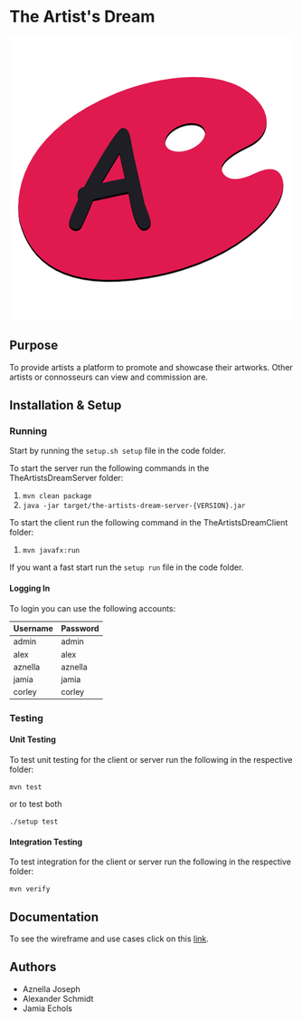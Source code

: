 # The Artist's Dream

![The Artist's Dream Logo](https://github.com/alexthemathnerd/CS4985TheArtistsDream/blob/main/code/TheArtistsDreamClient/src/main/resources/edu/westga/devops/theartistsdreamclient/icon.png)

## Purpose
To provide artists a platform to promote and showcase their artworks. Other artists or connosseurs can view and commission are.

## Installation & Setup

### Running
Start by running the `setup.sh setup` file in the code folder.

To start the server run the following commands in the TheArtistsDreamServer folder:
1. `mvn clean package`
2. `java -jar target/the-artists-dream-server-{VERSION}.jar`

To start the client run the following command in the TheArtistsDreamClient folder:
1. `mvn javafx:run`

If you want a fast start run the `setup run` file in the code folder.

#### Logging In
To login you can use the following accounts:

|Username|Password|
|--------|--------|
|admin|admin|
|alex|alex|
|aznella|aznella|
|jamia|jamia|
|corley|corley|

### Testing

#### Unit Testing
To test unit testing for the client or server run the following in the respective folder:

```
mvn test
```

or to test both

```
./setup test
```

#### Integration Testing
To test integration for the client or server run the following in the respective folder:

```
mvn verify
```

## Documentation

To see the wireframe and use cases click on this [link](https://github.com/alexthemathnerd/CS4985TheArtistsDream/tree/main/documentation).

## Authors

* Aznella Joseph
* Alexander Schmidt
* Jamia Echols

